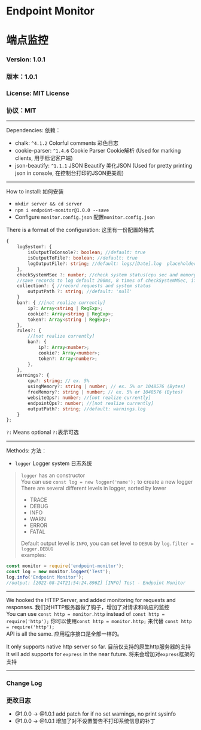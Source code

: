# Endpoint Monitor
# 端点监控
### Version: 1.0.1
### 版本：1.0.1
### License: MIT License
### 协议：MIT
- - -
Dependencies: 依赖：  
- chalk: `^4.1.2` Colorful comments 彩色日志
- cookie-parser: `^1.4.6` Cookie Parser Cookie解析 (Used for marking clients, 用于标记客户端)
- json-beautify: `^1.1.1` JSON Beautify 美化JSON (Used for pretty printing json in console, 在控制台打印的JSON更美观)

- - -
How to install: 如何安装  
- `mkdir server && cd server`
- `npm i endpoint-monitor@1.0.0 --save`
- Configure `monitor.config.json` 配置`monitor.config.json`

There is a format of the configuration: 这里有一份配置的格式
```typescript
{
    logSystem?: {
        isOutputToConsole?: boolean; //default: true
        isOutputToFile?: boolean; //default: true
        logOutputFile?: string; //default: logs/[Date].log  placeholders: [Date] [Hour] [Minute]
    },
    checkSystemMSec ?: number; //check system status(cpu sec and memory usage) per ms, default: 25
    //save records to log default 200ms, 8 times of checkSystemMSec, if no warnings
    collection?: { //record requests and system status
        outputPath ?: string; //default: 'null'
    }
    ban?: { //[not realize currently]
        ip?: Array<string | RegExp>;
        cookie?: Array<string | RegExp>;
        token?: Array<string | RegExp>;
    },
    rules?: {
        //[not realize currently]
        ban?: {
            ip?: Array<number>;
            cookie?: Array<number>;
            token?: Array<number>;
        },
    },
    warnings?: {
        cpu?: string; // ex. 5%
        usingMemory?: string | number; // ex. 5% or 1048576 (Bytes)
        freeMemory?: string | number; // ex. 5% or 1048576 (Bytes)
        websiteQps?: number; //[not realize currently]
        endpointQps?: number; //[not realize currently]
        outputPath?: string; //default: warnings.log
    }
};
```
`?:` Means optional `?:`表示可选
- - - 
Methods: 方法：   
- `logger` Logger system 日志系统
> `logger` has an constructor  
> You can use `const log = new logger('name');` to create a new logger  
> There are several different levels in logger, sorted by lower  
> - TRACE
> - DEBUG
> - INFO
> - WARN
> - ERROR
> - FATAL
>
> Default output level is `INFO`, you can set level to `DEBUG` by `log.filter = logger.DEBUG`  
> examples:
```javascript
const monitor = require('endpoint-monitor');
const log = new monitor.logger('Test');
log.info('Endpoint Monitor');
//output: [2022-08-24T21:54:24.896Z] [INFO] Test - Endpoint Monitor
```
- - -
We hooked the HTTP Server, and added monitoring for requests and responses. 我们对HTTP服务器做了钩子，增加了对请求和响应的监控  
You can use `const http = monitor.http` instead of `const http = require('http');` 你可以使用`const http = monitor.http;` 来代替 `const http = require('http');`  
API is all the same. 应用程序接口是全部一样的。  

It only supports native http server so far. 目前仅支持的原生http服务器的支持  
It will add supports for `express` in the near future. 将来会增加对`express`框架的支持  
- - -
### Change Log
### 更改日志
- @1.0.0 -> @1.0.1 add patch for if no set warnings, no print sysinfo
- @1.0.0 -> @1.0.1 增加了对不设置警告不打印系统信息的补丁